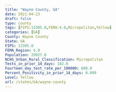 ```yaml
---
title: "Wayne County, GA"
date: 2021-04-23
draft: false
type: county
tags: [FIPS:13305.0,FEMA:4.0,Micropolitan,Yellow]
categories: [GA]
County: Wayne County
State: GA
FIPS: 13305.0
FEMA_Region: 4.0
Population: 29927.0
NCHS_Urban_Rural_Classification: Micropolitan
Tests_in_prior_14_days: 182.0
Fourteen_day_test_rate_per_100000: 608.0
Percent_Positivity_in_prior_14_days: 0.099
Level: Yellow
url: /states/GA/wayne-county
---
```



